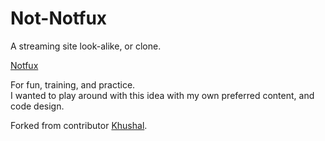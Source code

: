 # Not-Notfux

A streaming site look-alike, or clone. 

<a href="https://dancq.github.io/Not-Netflix">Notfux</a>

For fun, training, and practice. </br>
I wanted to play around with this idea with my own preferred content, and code design.

Forked from contributor <a href="https://github.com/khushal2891/Netflix-Clone">Khushal</a>.



